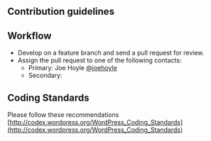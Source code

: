 ## Contribution guidelines ##

## Workflow ##

* Develop on a feature branch and send a pull request for review.
* Assign the pull request to one of the following contacts:
	* Primary: Joe Hoyle [@joehoyle](https://github.com/joehoyle)
	* Secondary: 

## Coding Standards ##

Please follow these recommendations
[http://codex.wordpress.org/WordPress_Coding_Standards](http://codex.wordpress.org/WordPress_Coding_Standards)
